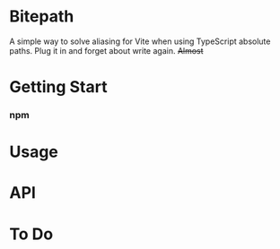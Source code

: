 # Bitepath

A simple way to solve aliasing for Vite when using TypeScript absolute paths. Plug it in and forget about write again. ~~Almost~~

# Getting Start

### npm

# Usage

# API

# To Do
